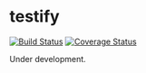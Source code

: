 # testify

[![Build Status](https://travis-ci.org/manorie/testify.svg?branch=master)](https://travis-ci.org/manorie/testify)
[![Coverage Status](https://coveralls.io/repos/manorie/testify/badge.svg?branch=master&service=github)](https://coveralls.io/github/manorie/testify?branch=master)

Under development.
